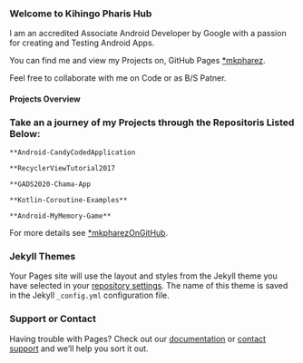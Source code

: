 ### Welcome to Kihingo Pharis Hub

I am an accredited Associate Android Developer by Google with a passion for creating and Testing Android Apps.

You can find me and view my Projects on, GitHub Pages [*mkpharez](https://github.com/mkpharez). 

Feel free to collaborate with me on Code or as B/S Patner.

#### Projects Overview

### Take an a journey of my Projects through the Repositoris Listed Below:

    **Android-CandyCodedApplication

    **RecyclerViewTutorial2017

    **GADS2020-Chama-App

    **Kotlin-Coroutine-Examples**

    **Android-MyMemory-Game**


For more details see [*mkpharezOnGitHub](https://github.com/mkpharez).

### Jekyll Themes

Your Pages site will use the layout and styles from the Jekyll theme you have selected in your [repository settings](https://github.com/mkpharez/footzMagartee/settings/pages). The name of this theme is saved in the Jekyll `_config.yml` configuration file.

### Support or Contact

Having trouble with Pages? Check out our [documentation](https://docs.github.com/categories/github-pages-basics/) or [contact support](https://support.github.com/contact) and we’ll help you sort it out.
